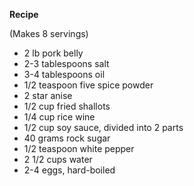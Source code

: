 __Recipe__

(Makes 8 servings)

- 2 lb pork belly
- 2-3 tablespoons salt
- 3-4 tablespoons oil
- 1/2 teaspoon five spice powder
- 2 star anise
- 1/2 cup fried shallots
- 1/4 cup rice wine
- 1/2 cup soy sauce, divided into 2 parts
- 40 grams rock sugar
- 1/2 teaspoon white pepper
- 2 1/2 cups water
- 2-4 eggs, hard-boiled
